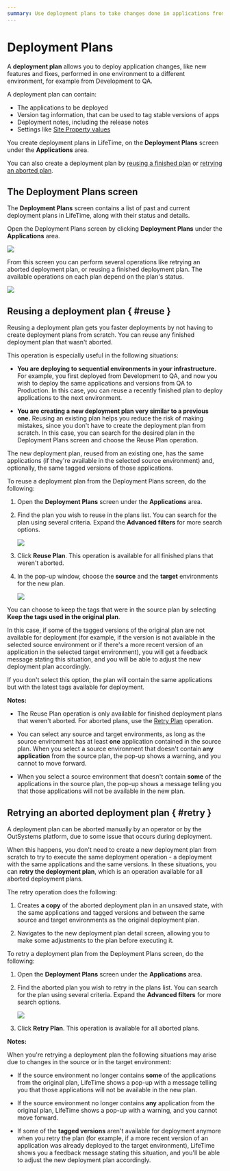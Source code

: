```yaml
---
summary: Use deployment plans to take changes done in applications from one environment to another. Select tagged application stable versions and include release notes.
---
```


# Deployment Plans

A **deployment plan** allows you to deploy application changes, like new features and fixes, performed in one environment to a different environment, for example from Development to QA.

A deployment plan can contain:

* The applications to be deployed
* Version tag information, that can be used to tag stable versions of apps
* Deployment notes, including the release notes
* Settings like [Site Property values](tp-configure-site-properties-during-deploy.md)

You create deployment plans in LifeTime, on the **Deployment Plans** screen under the **Applications** area.

You can also create a deployment plan by [reusing a finished plan](#reuse) or [retrying an aborted plan](#retry).

## The Deployment Plans screen

The **Deployment Plans** screen contains a list of past and current deployment plans in LifeTime, along with their status and details.

Open the Deployment Plans screen by clicking **Deployment Plans** under the **Applications** area.

![](images/deployment-plans-option-lt.png)

From this screen you can perform several operations like retrying an aborted deployment plan, or reusing a finished deployment plan. The available operations on each plan depend on the plan's status.

![](images/deployment-plans-list-lt.png)

## Reusing a deployment plan { #reuse }

Reusing a deployment plan gets you faster deployments by not having to create deployment plans from scratch. You can reuse any finished deployment plan that wasn't aborted.

 This operation is especially useful in the following situations:

* **You are deploying to sequential environments in your infrastructure.** For example, you first deployed from Development to QA, and now you wish to deploy the same applications and versions from QA to Production. In this case, you can reuse a recently finished plan to deploy applications to the next environment.

* **You are creating a new deployment plan very similar to a previous one.** Reusing an existing plan helps you reduce the risk of making mistakes, since you don't have to create the deployment plan from scratch. In this case, you can search for the desired plan in the Deployment Plans screen and choose the Reuse Plan operation.

The new deployment plan, reused from an existing one, has the same applications (if they're available in the selected source environment) and, optionally, the same tagged versions of those applications.

To reuse a deployment plan from the Deployment Plans screen, do the following:

1. Open the **Deployment Plans** screen under the **Applications** area.

1. Find the plan you wish to reuse in the plans list. You can search for the plan using several criteria. Expand the **Advanced filters** for more search options.

    ![](images/deployment-plans-reuse-lt.png)

1. Click **Reuse Plan**. This operation is available for all finished plans that weren't aborted.

1. In the pop-up window, choose the **source** and the **target** environments for the new plan.

    ![](images/deployment-plans-reuse-popup-lt.png)

You can choose to keep the tags that were in the source plan by selecting **Keep the tags used in the original plan**.  

In this case, if some of the tagged versions of the original plan are not available for deployment (for example, if the version is not available in the selected source environment or if there's a more recent version of an application in the selected target environment), you will get a feedback message stating this situation, and you will be able to adjust the new deployment plan accordingly.  

If you don't select this option, the plan will contain the same applications but with the latest tags available for deployment.

**Notes:**

* The Reuse Plan operation is only available for finished deployment plans that weren't aborted. For aborted plans, use the [Retry Plan](#retry) operation.

* You can select any source and target environments, as long as the source environment has at least **one** application contained in the source plan. When you select a source environment that doesn't contain **any application** from the source plan, the pop-up shows a warning, and you cannot to move forward.

* When you select a source environment that doesn't contain **some** of the applications in the source plan, the pop-up shows a message telling you that those applications will not be available in the new plan.

## Retrying an aborted deployment plan { #retry }

A deployment plan can be aborted manually by an operator or by the OutSystems platform, due to some issue that occurs during deployment.

When this happens, you don't need to create a new deployment plan from scratch to try to execute the same deployment operation - a deployment with the same applications and the same versions. In these situations, you can **retry the deployment plan**, which is an operation available for all aborted deployment plans.

The retry operation does the following:

1. Creates **a copy** of the aborted deployment plan in an unsaved state, with the same applications and tagged versions and between the same source and target environments as the original deployment plan.  

1. Navigates to the new deployment plan detail screen, allowing you to make some adjustments to the plan before executing it.

To retry a deployment plan from the Deployment Plans screen, do the following:

1. Open the **Deployment Plans** screen under the **Applications** area.

1. Find the aborted plan you wish to retry in the plans list. You can search for the plan using several criteria. Expand the **Advanced filters** for more search options.

    ![](images/deployment-plans-retry-lt.png)

1. Click **Retry Plan**. This operation is available for all aborted plans.

**Notes:**

When you're retrying a deployment plan the following situations may arise due to changes in the source or in the target environment:

* If the source environment no longer contains **some** of the applications from the original plan, LifeTime shows a pop-up with a message telling you that those applications will not be available in the new plan.

* If the source environment no longer contains **any** application from the original plan, LifeTime shows a pop-up with a warning, and you cannot move forward.

* If some of the **tagged versions** aren't available for deployment anymore when you retry the plan (for example, if a more recent version of an application was already deployed to the target environment), LifeTime shows you a feedback message stating this situation, and you'll be able to adjust the new deployment plan accordingly.
